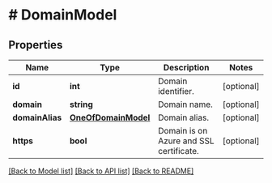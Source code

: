 # # DomainModel

## Properties

Name | Type | Description | Notes
------------ | ------------- | ------------- | -------------
**id** | **int** | Domain identifier. | [optional]
**domain** | **string** | Domain name. | [optional]
**domainAlias** | [**OneOfDomainModel**](OneOfDomainModel.md) | Domain alias. | [optional]
**https** | **bool** | Domain is on Azure and SSL certificate. | [optional]

[[Back to Model list]](../../README.md#models) [[Back to API list]](../../README.md#endpoints) [[Back to README]](../../README.md)
